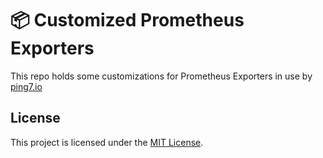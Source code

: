 # 📦 Customized Prometheus Exporters

This repo holds some customizations for Prometheus Exporters
in use by [ping7.io](https://ping7.io)

## License

This project is licensed under the [MIT License](LICENSE).

